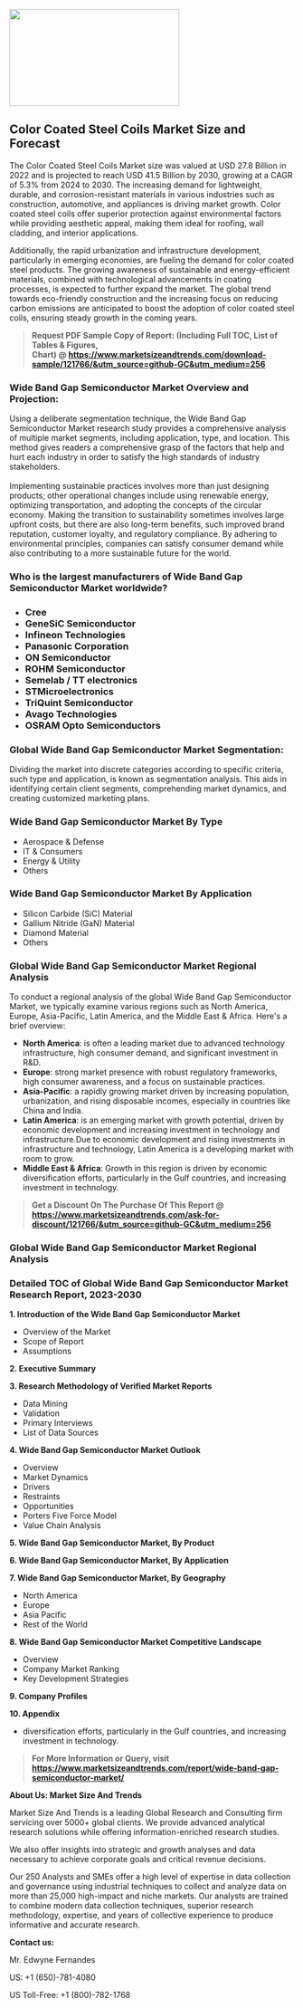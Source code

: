 <p><img class="alignnone size-medium wp-image-20088" src="https://ffe5etoiles.com/wp-content/uploads/2024/12/MST1-300x171.png" alt="" width="300" height="171" /></p><h2>Color Coated Steel Coils Market Size and Forecast</h2><p>The Color Coated Steel Coils Market size was valued at USD 27.8 Billion in 2022 and is projected to reach USD 41.5 Billion by 2030, growing at a CAGR of 5.3% from 2024 to 2030. The increasing demand for lightweight, durable, and corrosion-resistant materials in various industries such as construction, automotive, and appliances is driving market growth. Color coated steel coils offer superior protection against environmental factors while providing aesthetic appeal, making them ideal for roofing, wall cladding, and interior applications.</p><p>Additionally, the rapid urbanization and infrastructure development, particularly in emerging economies, are fueling the demand for color coated steel products. The growing awareness of sustainable and energy-efficient materials, combined with technological advancements in coating processes, is expected to further expand the market. The global trend towards eco-friendly construction and the increasing focus on reducing carbon emissions are anticipated to boost the adoption of color coated steel coils, ensuring steady growth in the coming years.</p></p><blockquote id="" class=""><strong>Request PDF Sample Copy of Report: (Including Full TOC, List of Tables &amp; Figures, Chart)&nbsp;@&nbsp;<strong><a href="https://www.marketsizeandtrends.com/download-sample/121766/&utm_source=github-GC&utm_medium=256" target="_blank">https://www.marketsizeandtrends.com/download-sample/121766/&utm_source=github-GC&utm_medium=256</a></strong></strong></blockquote><h3 id="" class="">Wide Band Gap Semiconductor Market&nbsp;Overview and Projection:</h3><p id="" class="">Using a deliberate segmentation technique, the Wide Band Gap Semiconductor Market research study provides a comprehensive analysis of multiple market segments, including application, type, and location. This method gives readers a comprehensive grasp of the factors that help and hurt each industry in order to satisfy the high standards of industry stakeholders. <br /> <br />Implementing sustainable practices involves more than just designing products; other operational changes include using renewable energy, optimizing transportation, and adopting the concepts of the circular economy. Making the transition to sustainability sometimes involves large upfront costs, but there are also long-term benefits, such improved brand reputation, customer loyalty, and regulatory compliance. By adhering to environmental principles, companies can satisfy consumer demand while also contributing to a more sustainable future for the world.</p><h3 id="" class="">Who is the largest manufacturers of&nbsp;Wide Band Gap Semiconductor Market worldwide?</h3><h3 class=""><p><ul><li>Cree </li><li> GeneSiC Semiconductor </li><li> Infineon Technologies </li><li> Panasonic Corporation </li><li> ON Semiconductor </li><li> ROHM Semiconductor </li><li> Semelab / TT electronics </li><li> STMicroelectronics </li><li> TriQuint Semiconductor </li><li> Avago Technologies </li><li> OSRAM Opto Semiconductors</li></ul></p></h3><h3 id="" class="">Global&nbsp;Wide Band Gap Semiconductor Market Segmentation:</h3><p id="" class="">Dividing the market into discrete categories according to specific criteria, such type and application, is known as segmentation analysis. This aids in identifying certain client segments, comprehending market dynamics, and creating customized marketing plans.</p><h3 id="" class="">Wide Band Gap Semiconductor Market&nbsp;By Type</h3><p><p><ul><li>Aerospace & Defense</li><li> IT & Consumers</li><li> Energy & Utility</li><li> Others</p></li></ul></p></p><h3 id="" class="">Wide Band Gap Semiconductor Market&nbsp;By Application</h3><p class=""><p><ul><li>Silicon Carbide (SiC) Material</li><li> Gallium Nitride (GaN) Material</li><li> Diamond Material</li><li> Others</li></ul></p></p><h3 id="" class="">Global Wide Band Gap Semiconductor Market Regional Analysis</h3><p id="" class="">To conduct a regional analysis of the global Wide Band Gap Semiconductor Market, we typically examine various regions such as North America, Europe, Asia-Pacific, Latin America, and the Middle East &amp; Africa. Here's a brief overview:</p><ul><li><strong>North America</strong>: is often a leading market due to advanced technology infrastructure, high consumer demand, and significant investment in R&amp;D.</li><li><strong>Europe</strong>: strong market presence with robust regulatory frameworks, high consumer awareness, and a focus on sustainable practices.</li><li><strong>Asia-Pacific</strong>: a rapidly growing market driven by increasing population, urbanization, and rising disposable incomes, especially in countries like China and India.</li><li><strong>Latin America</strong>: is an emerging market with growth potential, driven by economic development and increasing investment in technology and infrastructure.Due to economic development and rising investments in infrastructure and technology, Latin America is a developing market with room to grow.</li><li><strong>Middle East &amp; Africa</strong>: Growth in this region is driven by economic diversification efforts, particularly in the Gulf countries, and increasing investment in technology.</li></ul><blockquote id="" class=""><strong>Get a Discount On The Purchase Of This Report @ <strong><a href="https://www.marketsizeandtrends.com/ask-for-discount/121766/&utm_source=github-GC&utm_medium=256" target="_blank">https://www.marketsizeandtrends.com/ask-for-discount/121766/&utm_source=github-GC&utm_medium=256</a></strong></strong></blockquote><h3 id="" class="">Global Wide Band Gap Semiconductor Market Regional Analysis</h3><h3 id="" class="">Detailed TOC of Global Wide Band Gap Semiconductor Market Research Report, 2023-2030</h3><p id="" class=""><strong>1. Introduction of the Wide Band Gap Semiconductor Market</strong></p><ul><li>Overview of the Market</li><li>Scope of Report</li><li>Assumptions</li></ul><p id="" class=""><strong>2. Executive Summary</strong></p><p id="" class=""><strong>3. Research Methodology of Verified Market Reports</strong></p><ul><li>Data Mining</li><li>Validation</li><li>Primary Interviews</li><li>List of Data Sources</li></ul><p id="" class=""><strong>4. Wide Band Gap Semiconductor Market Outlook</strong></p><ul><li>Overview</li><li>Market Dynamics</li><li>Drivers</li><li>Restraints</li><li>Opportunities</li><li>Porters Five Force Model</li><li>Value Chain Analysis</li></ul><p id="" class=""><strong>5. Wide Band Gap Semiconductor Market, By Product</strong></p><p id="" class=""><strong>6. Wide Band Gap Semiconductor Market, By Application</strong></p><p id="" class=""><strong>7. Wide Band Gap Semiconductor Market, By Geography</strong></p><ul><li>North America</li><li>Europe</li><li>Asia Pacific</li><li>Rest of the World</li></ul><p id="" class=""><strong>8. Wide Band Gap Semiconductor Market Competitive Landscape</strong></p><ul><li>Overview</li><li>Company Market Ranking</li><li>Key Development Strategies</li></ul><p id="" class=""><strong>9. Company Profiles</strong></p><p id="" class=""><strong>10. Appendix</strong></p><ul><li>diversification efforts, particularly in the Gulf countries, and increasing investment in technology.</li></ul><blockquote id="" class=""><strong>For More Information or Query, visit <strong><strong><a href="https://www.marketsizeandtrends.com/report/wide-band-gap-semiconductor-market/" target="_blank">https://www.marketsizeandtrends.com/report/wide-band-gap-semiconductor-market/</a></strong></strong></strong></blockquote><p id="" class=""><strong>About Us: Market Size And Trends</strong></p><p id="" class="">Market Size And Trends is a leading Global Research and Consulting firm servicing over 5000+ global clients. We provide advanced analytical research solutions while offering information-enriched research studies.</p><p id="" class="">We also offer insights into strategic and growth analyses and data necessary to achieve corporate goals and critical revenue decisions.</p><p id="" class="">Our 250 Analysts and SMEs offer a high level of expertise in data collection and governance using industrial techniques to collect and analyze data on more than 25,000 high-impact and niche markets. Our analysts are trained to combine modern data collection techniques, superior research methodology, expertise, and years of collective experience to produce informative and accurate research.</p><p id="" class=""><strong>Contact us:</strong></p><p id="" class="">Mr. Edwyne Fernandes</p><p id="" class="">US: +1 (650)-781-4080</p><p id="" class="">US Toll-Free: +1 (800)-782-1768</p>
